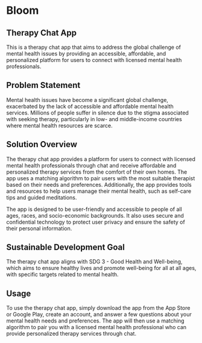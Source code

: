 # Bloom
## Therapy Chat App
This is a therapy chat app that aims to address the global challenge of mental health issues by providing an accessible, affordable, and personalized platform for users to connect with licensed mental health professionals.

## Problem Statement
Mental health issues have become a significant global challenge, exacerbated by the lack of accessible and affordable mental health services. Millions of people suffer in silence due to the stigma associated with seeking therapy, particularly in low- and middle-income countries where mental health resources are scarce.

## Solution Overview
The therapy chat app provides a platform for users to connect with licensed mental health professionals through chat and receive affordable and personalized therapy services from the comfort of their own homes. The app uses a matching algorithm to pair users with the most suitable therapist based on their needs and preferences. Additionally, the app provides tools and resources to help users manage their mental health, such as self-care tips and guided meditations.

The app is designed to be user-friendly and accessible to people of all ages, races, and socio-economic backgrounds. It also uses secure and confidential technology to protect user privacy and ensure the safety of their personal information.

## Sustainable Development Goal
The therapy chat app aligns with SDG 3 - Good Health and Well-being, which aims to ensure healthy lives and promote well-being for all at all ages, with specific targets related to mental health.

## Usage
To use the therapy chat app, simply download the app from the App Store or Google Play, create an account, and answer a few questions about your mental health needs and preferences. The app will then use a matching algorithm to pair you with a licensed mental health professional who can provide personalized therapy services through chat.
